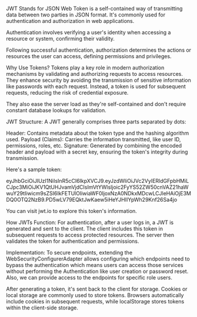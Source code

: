JWT Stands for JSON Web Token is a self-contained way of transmitting data between two parties in JSON format. It's commonly used for authentication and authorization in web applications.

Authentication involves verifying a user's identity when accessing a resource or system, confirming their validity.

Following successful authentication, authorization determines the actions or resources the user can access, defining permissions and privileges.

Why Use Tokens?
Tokens play a key role in modern authorization mechanisms by validating and authorizing requests to access resources. They enhance security by avoiding the transmission of sensitive information like passwords with each request. Instead, a token is used for subsequent requests, reducing the risk of credential exposure.

They also ease the server load as they're self-contained and don't require constant database lookups for validation.

JWT Structure:
A JWT generally comprises three parts separated by dots:

Header: Contains metadata about the token type and the hashing algorithm used.
Payload (Claims): Carries the information transmitted, like user ID, permissions, roles, etc.
Signature: Generated by combining the encoded header and payload with a secret key, ensuring the token's integrity during transmission.

Here's a sample token:

eyJhbGciOiJIUzI1NiIsInR5cCI6IkpXVCJ9.eyJzdWIiOiJVc2VyIERldGFpbHMiLCJpc3MiOiJKV1QtUHJvamVjdCIsImVtYWlsIjoic2FyYS52ZW50cnVAZ21haWwuY29tIiwicm9sZSI6IkFETUlOIiwiaWF0IjoxNzA0NDkxMDcwLCJleHAiOjE3MDQ0OTQ2NzB9.PD5wLV79EQktJwKaew5iHeYJHIIYpWh29Knf26Sa4jo

You can visit jwt.io to explore this token's information.

How JWTs Function:
For authentication, after a user logs in, a JWT is generated and sent to the client. The client includes this token in subsequent requests to access protected resources. The server then validates the token for authentication and permissions.

Implementation:
To secure endpoints, extending the WebSecurityConfigurerAdapter allows configuring which endpoints need to bypass the authentication which means users can access those services without performing the Authentication like user creation or password reset. Also, we can provide access to the endpoints for specific role users.

After generating a token, it's sent back to the client for storage. Cookies or local storage are commonly used to store tokens. Browsers automatically include cookies in subsequent requests, while localStorage stores tokens within the client-side storage.
